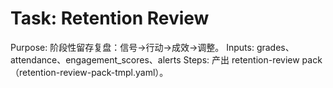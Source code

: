 # Task: Retention Review

Purpose: 阶段性留存复盘：信号→行动→成效→调整。
Inputs: grades、attendance、engagement_scores、alerts
Steps: 产出 retention-review pack（retention-review-pack-tmpl.yaml）。
